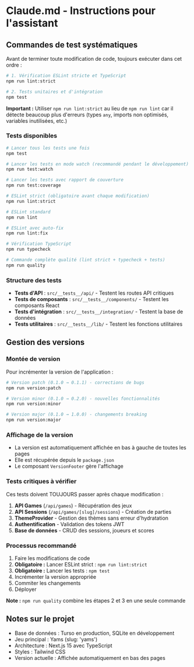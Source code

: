 # Claude.md - Instructions pour l'assistant

## Commandes de test systématiques

Avant de terminer toute modification de code, toujours exécuter dans cet ordre :

```bash
# 1. Vérification ESLint stricte et TypeScript
npm run lint:strict

# 2. Tests unitaires et d'intégration
npm test
```

**Important :** Utiliser `npm run lint:strict` au lieu de `npm run lint` car il détecte beaucoup plus d'erreurs (types `any`, imports non optimisés, variables inutilisées, etc.)

### Tests disponibles

```bash
# Lancer tous les tests une fois
npm test

# Lancer les tests en mode watch (recommandé pendant le développement)
npm run test:watch

# Lancer les tests avec rapport de couverture
npm run test:coverage

# ESLint strict (obligatoire avant chaque modification)
npm run lint:strict

# ESLint standard
npm run lint

# ESLint avec auto-fix
npm run lint:fix

# Vérification TypeScript
npm run typecheck

# Commande complète qualité (lint strict + typecheck + tests)
npm run quality
```

### Structure des tests

- **Tests d'API** : `src/__tests__/api/` - Testent les routes API critiques
- **Tests de composants** : `src/__tests__/components/` - Testent les composants React
- **Tests d'intégration** : `src/__tests__/integration/` - Testent la base de données
- **Tests utilitaires** : `src/__tests__/lib/` - Testent les fonctions utilitaires

## Gestion des versions

### Montée de version
Pour incrémenter la version de l'application :

```bash
# Version patch (0.1.0 → 0.1.1) - corrections de bugs
npm run version:patch

# Version minor (0.1.0 → 0.2.0) - nouvelles fonctionnalités
npm run version:minor  

# Version major (0.1.0 → 1.0.0) - changements breaking
npm run version:major
```

### Affichage de la version
- La version est automatiquement affichée en bas à gauche de toutes les pages
- Elle est récupérée depuis le `package.json`
- Le composant `VersionFooter` gère l'affichage

### Tests critiques à vérifier

Ces tests doivent TOUJOURS passer après chaque modification :

1. **API Games** (`/api/games`) - Récupération des jeux
2. **API Sessions** (`/api/games/[slug]/sessions`) - Création de parties
3. **ThemeProvider** - Gestion des thèmes sans erreur d'hydratation  
4. **Authentification** - Validation des tokens JWT
5. **Base de données** - CRUD des sessions, joueurs et scores

### Processus recommandé
1. Faire les modifications de code
2. **Obligatoire :** Lancer ESLint strict : `npm run lint:strict`
3. **Obligatoire :** Lancer les tests : `npm test`
4. Incrémenter la version appropriée
5. Commiter les changements
6. Déployer

**Note :** `npm run quality` combine les étapes 2 et 3 en une seule commande

## Notes sur le projet

- Base de données : Turso en production, SQLite en développement
- Jeu principal : Yams (slug: 'yams')
- Architecture : Next.js 15 avec TypeScript
- Styles : Tailwind CSS
- Version actuelle : Affichée automatiquement en bas des pages